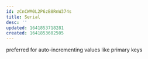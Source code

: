 ```yaml
---
id: zCnCWM0L2P6zB8RnW374s
title: Serial
desc: ''
updated: 1641853718281
created: 1641853602505
---
```


preferred for auto-incrementing values like primary keys
